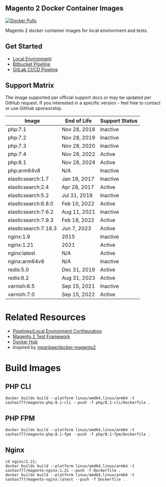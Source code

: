 ## Magento 2 Docker Container Images

[![Docker Pulls][ico-downloads]][link-dockerhub]

Magento 2 docker container images for local environment and tests.

## Get Started

- [Local Environment](https://github.com/sashas777/magento-docker-pipelines/wiki/Docker-Local-Environment-For-A-New-Project)
- [Bitbucket Pipeline](https://github.com/sashas777/magento-docker-pipelines/wiki/Bitbucket-Pipeline)
- [GitLab CI/CD Pipeline](https://github.com/sashas777/magento-docker-pipelines/wiki/GitLab-CI-CD-Pipeline)

## Support Matrix
The image supported per official support docs or may be updated per GitHub request.
If you interested in a specific version - feel free to contact or use GitHub sponsorship.

| Image                | End of Life  | Support Status |
|----------------------|--------------|----------------|
| php:7.1              | Nov 28, 2018 | Inactive       |
| php:7.2              | Nov 28, 2019 | Inactive       |
| php:7.3              | Nov 28, 2020 | Inactive       |
| php:7.4              | Nov 28, 2022 | Active         |
| php:8.1              | Nov 28, 2024 | Active         |
| php:arm64v8          | N/A          | Inactive       |
| elasticsearch:1.7    | Jan 16, 2017 | Inactive       |
| elasticsearch:2.4    | Apr 28, 2017 | Active         |
| elasticsearch:5.2    | Jul 31, 2018 | Inactive       |
| elasticsearch:6.8.0  | Feb 10, 2022 | Active         |
| elasticsearch:7.6.2  | Aug 11, 2021 | Inactive       |
| elasticsearch:7.9.3  | Feb 18, 2022 | Active         |
| elasticsearch:7.16.3 | Jun 7, 2023  | Active         |
| nginx:1.9            | 2015         | Inactive       |
| nginx:1.21           | 2021         | Active         |
| nginx:latest         | N/A          | Active         |
| nginx:arm64v8        | N/A          | Inactive       |
| redis:5.0            | Dec 31, 2019 | Active         |
| redis:6.2            | Aug 31, 2023 | Active         |
| varnish:6.5          | Sep 15, 2021 | Inactive       |
| varnish:7.0          | Sep 15, 2022 | Active         |

# Related Resources

- [Pipelines/Local Environment Configuration](https://github.com/sashas777/magento-docker-pipelines)
- [Magento 2 Test Framework](https://github.com/sashas777/magento2-testing-framework)
- [Docker Hub](https://hub.docker.com/r/sashas777/)
- Inspired by [meanbee/docker-magento2](https://github.com/meanbee/docker-magento2)

[ico-downloads]: https://img.shields.io/docker/pulls/sashas777/magento-php.svg?style=flat-square
[link-dockerhub]: https://hub.docker.com/r/sashas777/

# Build Images

## PHP CLI
```shell
docker buildx build --platform linux/amd64,linux/arm64 -t sashas777/magento-php:8.1-cli --push -f php/8.1-cli/Dockerfile .
```

## PHP FPM
```shell
docker buildx build --platform linux/amd64,linux/arm64 -t sashas777/magento-php:8.1-fpm --push -f php/8.1-fpm/Dockerfile .
```

## Nginx
```shell
cd nginx/1.21;
docker buildx build --platform linux/amd64,linux/arm64 -t sashas777/magento-nginx:1.21 --push -f Dockerfile .
docker buildx build --platform linux/amd64,linux/arm64 -t sashas777/magento-nginx:latest --push -f Dockerfile .
```